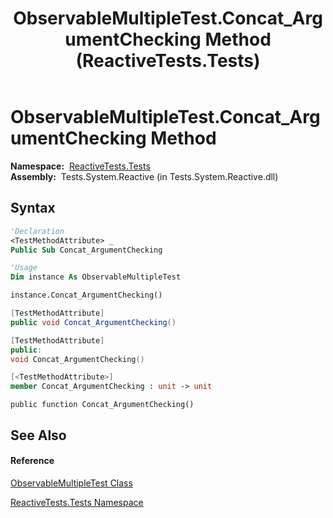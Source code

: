 ﻿---
title: ObservableMultipleTest.Concat_ArgumentChecking Method  (ReactiveTests.Tests)
TOCTitle: Concat_ArgumentChecking Method
ms:assetid: M:ReactiveTests.Tests.ObservableMultipleTest.Concat_ArgumentChecking
ms:mtpsurl: https://msdn.microsoft.com/en-us/library/reactivetests.tests.observablemultipletest.concat_argumentchecking(v=VS.103)
ms:contentKeyID: 36619877
ms.date: 06/28/2011
mtps_version: v=VS.103
f1_keywords:
- ReactiveTests.Tests.ObservableMultipleTest.Concat_ArgumentChecking
dev_langs:
- CSharp
- JScript
- VB
- FSharp
- c++
---

# ObservableMultipleTest.Concat\_ArgumentChecking Method

**Namespace:**  [ReactiveTests.Tests](hh289046\(v=vs.103\).md)  
**Assembly:**  Tests.System.Reactive (in Tests.System.Reactive.dll)

## Syntax

``` vb
'Declaration
<TestMethodAttribute> _
Public Sub Concat_ArgumentChecking
```

``` vb
'Usage
Dim instance As ObservableMultipleTest

instance.Concat_ArgumentChecking()
```

``` csharp
[TestMethodAttribute]
public void Concat_ArgumentChecking()
```

``` c++
[TestMethodAttribute]
public:
void Concat_ArgumentChecking()
```

``` fsharp
[<TestMethodAttribute>]
member Concat_ArgumentChecking : unit -> unit 
```

``` jscript
public function Concat_ArgumentChecking()
```

## See Also

#### Reference

[ObservableMultipleTest Class](hh303586\(v=vs.103\).md)

[ReactiveTests.Tests Namespace](hh289046\(v=vs.103\).md)

